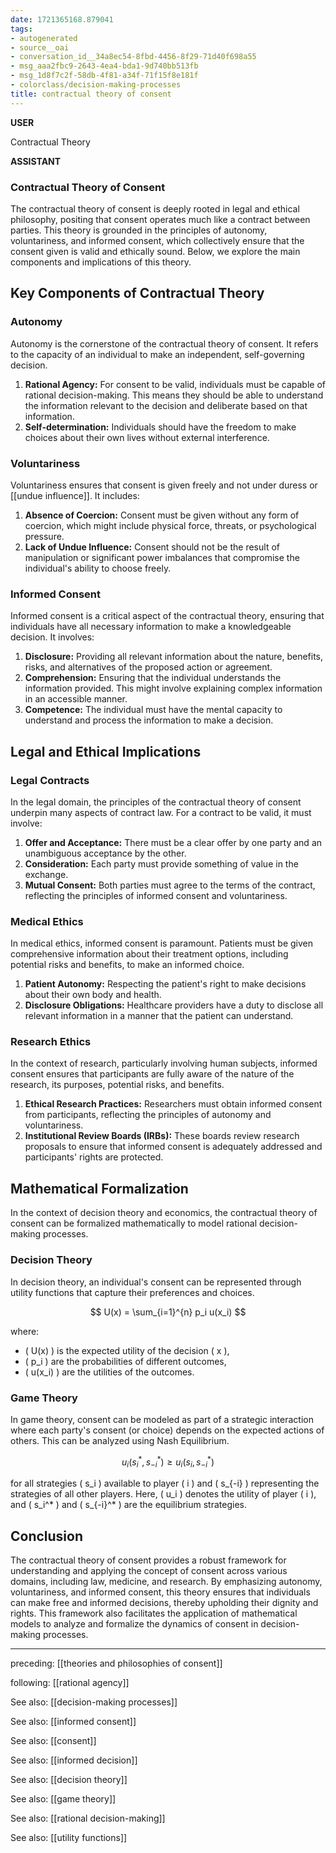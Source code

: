 ```yaml
---
date: 1721365168.879041
tags:
- autogenerated
- source__oai
- conversation_id__34a8ec54-8fbd-4456-8f29-71d40f698a55
- msg_aaa2fbc9-2643-4ea4-bda1-9d740bb513fb
- msg_1d8f7c2f-58db-4f81-a34f-71f15f8e181f
- colorclass/decision-making-processes
title: contractual theory of consent
---
```


**USER**

Contractual Theory


**ASSISTANT**

### Contractual Theory of Consent

The contractual theory of consent is deeply rooted in legal and ethical philosophy, positing that consent operates much like a contract between parties. This theory is grounded in the principles of autonomy, voluntariness, and informed consent, which collectively ensure that the consent given is valid and ethically sound. Below, we explore the main components and implications of this theory.

## Key Components of Contractual Theory

### Autonomy
Autonomy is the cornerstone of the contractual theory of consent. It refers to the capacity of an individual to make an independent, self-governing decision.

1. **Rational Agency:** For consent to be valid, individuals must be capable of rational decision-making. This means they should be able to understand the information relevant to the decision and deliberate based on that information.
2. **Self-determination:** Individuals should have the freedom to make choices about their own lives without external interference.

### Voluntariness
Voluntariness ensures that consent is given freely and not under duress or [[undue influence]]. It includes:

1. **Absence of Coercion:** Consent must be given without any form of coercion, which might include physical force, threats, or psychological pressure.
2. **Lack of Undue Influence:** Consent should not be the result of manipulation or significant power imbalances that compromise the individual's ability to choose freely.

### Informed Consent
Informed consent is a critical aspect of the contractual theory, ensuring that individuals have all necessary information to make a knowledgeable decision. It involves:

1. **Disclosure:** Providing all relevant information about the nature, benefits, risks, and alternatives of the proposed action or agreement.
2. **Comprehension:** Ensuring that the individual understands the information provided. This might involve explaining complex information in an accessible manner.
3. **Competence:** The individual must have the mental capacity to understand and process the information to make a decision.

## Legal and Ethical Implications

### Legal Contracts
In the legal domain, the principles of the contractual theory of consent underpin many aspects of contract law. For a contract to be valid, it must involve:

1. **Offer and Acceptance:** There must be a clear offer by one party and an unambiguous acceptance by the other.
2. **Consideration:** Each party must provide something of value in the exchange.
3. **Mutual Consent:** Both parties must agree to the terms of the contract, reflecting the principles of informed consent and voluntariness.

### Medical Ethics
In medical ethics, informed consent is paramount. Patients must be given comprehensive information about their treatment options, including potential risks and benefits, to make an informed choice.

1. **Patient Autonomy:** Respecting the patient's right to make decisions about their own body and health.
2. **Disclosure Obligations:** Healthcare providers have a duty to disclose all relevant information in a manner that the patient can understand.

### Research Ethics
In the context of research, particularly involving human subjects, informed consent ensures that participants are fully aware of the nature of the research, its purposes, potential risks, and benefits.

1. **Ethical Research Practices:** Researchers must obtain informed consent from participants, reflecting the principles of autonomy and voluntariness.
2. **Institutional Review Boards (IRBs):** These boards review research proposals to ensure that informed consent is adequately addressed and participants' rights are protected.

## Mathematical Formalization

In the context of decision theory and economics, the contractual theory of consent can be formalized mathematically to model rational decision-making processes.

### Decision Theory
In decision theory, an individual's consent can be represented through utility functions that capture their preferences and choices.

$$
U(x) = \sum_{i=1}^{n} p_i u(x_i)
$$

where:
- \( U(x) \) is the expected utility of the decision \( x \),
- \( p_i \) are the probabilities of different outcomes,
- \( u(x_i) \) are the utilities of the outcomes.

### Game Theory
In game theory, consent can be modeled as part of a strategic interaction where each party's consent (or choice) depends on the expected actions of others. This can be analyzed using Nash Equilibrium.

$$
u_i(s_i^*, s_{-i}^*) \geq u_i(s_i, s_{-i}^*)
$$

for all strategies \( s_i \) available to player \( i \) and \( s_{-i} \) representing the strategies of all other players. Here, \( u_i \) denotes the utility of player \( i \), and \( s_i^* \) and \( s_{-i}^* \) are the equilibrium strategies.

## Conclusion

The contractual theory of consent provides a robust framework for understanding and applying the concept of consent across various domains, including law, medicine, and research. By emphasizing autonomy, voluntariness, and informed consent, this theory ensures that individuals can make free and informed decisions, thereby upholding their dignity and rights. This framework also facilitates the application of mathematical models to analyze and formalize the dynamics of consent in decision-making processes.


---

preceding: [[theories and philosophies of consent]]  


following: [[rational agency]]

See also: [[decision-making processes]]


See also: [[informed consent]]


See also: [[consent]]


See also: [[informed decision]]


See also: [[decision theory]]


See also: [[game theory]]


See also: [[rational decision-making]]


See also: [[utility functions]]
